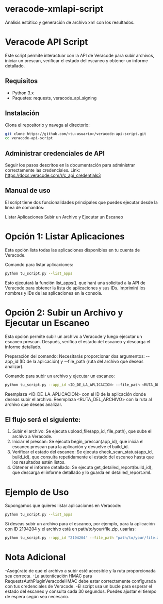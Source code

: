 # veracode-xmlapi-script
Análisis estático y generación de archivo xml con los resultados.

# Veracode API Script

Este script permite interactuar con la API de Veracode para subir archivos, iniciar un prescan, verificar el estado del escaneo y obtener un informe detallado.

## Requisitos

- Python 3.x
- Paquetes: requests, veracode_api_signing

## Instalación

Clona el repositorio y navega al directorio:

```bash
git clone https://github.com/<tu-usuario>/veracode-api-script.git
cd veracode-api-script
```

## Administrar credenciales de API

Seguir los pasos descritos en la documentación para administrar correctamente las credenciales. 
Link: https://docs.veracode.com/r/c_api_credentials3

## Manual de uso
El script tiene dos funcionalidades principales que puedes ejecutar desde la línea de comandos:

Listar Aplicaciones
Subir un Archivo y Ejecutar un Escaneo

# Opción 1: Listar Aplicaciones
Esta opción lista todas las aplicaciones disponibles en tu cuenta de Veracode.

Comando para listar aplicaciones:
```bash
python tu_script.py --list_apps
```
Esto ejecutará la función list_apps(), que hará una solicitud a la API de Veracode para obtener la lista de aplicaciones y sus IDs. Imprimirá los nombres y IDs de las aplicaciones en la consola.


# Opción 2: Subir un Archivo y Ejecutar un Escaneo
Esta opción permite subir un archivo a Veracode y luego ejecutar un escaneo prescan. Después, verifica el estado del escaneo y descarga el informe detallado.

Preparación del comando:
Necesitarás proporcionar dos argumentos: --app_id (ID de la aplicación) y --file_path (ruta del archivo que deseas analizar).

Comando para subir un archivo y ejecutar un escaneo:
```bash
python tu_script.py --app_id <ID_DE_LA_APLICACION> --file_path <RUTA_DEL_ARCHIVO>
```
Reemplaza <ID_DE_LA_APLICACION> con el ID de la aplicación donde deseas subir el archivo.
Reemplaza <RUTA_DEL_ARCHIVO> con la ruta al archivo que deseas analizar.

## El flujo será el siguiente:

1. Subir el archivo: Se ejecuta upload_file(app_id, file_path), que sube el archivo a Veracode.
2. Iniciar el prescan: Se ejecuta begin_prescan(app_id), que inicia el escaneo prescan para la aplicación y devuelve el build_id.
3. Verificar el estado del escaneo: Se ejecuta check_scan_status(app_id, build_id), que consulta repetidamente el estado del escaneo hasta que los resultados estén listos.
4. Obtener el informe detallado: Se ejecuta get_detailed_report(build_id), que descarga el informe detallado y lo guarda en detailed_report.xml.

# Ejemplo de Uso
Supongamos que quieres listar aplicaciones en Veracode:
```bash
python tu_script.py --list_apps
```

Si deseas subir un archivo para el escaneo, por ejemplo, para la aplicación con ID 2194204 y el archivo está en path/to/your/file.zip, usarías:
```bash
python tu_script.py --app_id "2194204" --file_path "path/to/your/file.zip"
```

# Nota Adicional
-Asegúrate de que el archivo a subir esté accesible y la ruta proporcionada sea correcta.
-La autenticación HMAC para RequestsAuthPluginVeracodeHMAC debe estar correctamente configurada con tus credenciales de Veracode.
-El script usa un bucle para esperar el estado del escaneo y consulta cada 30 segundos. Puedes ajustar el tiempo de espera según sea necesario.
